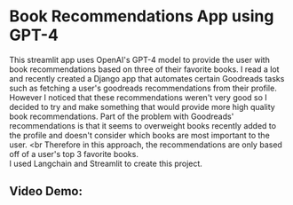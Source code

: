 # Book Recommendations App using GPT-4

This streamlit app uses OpenAI's GPT-4 model to provide the user with book recommendations based on three of their favorite books. I read a lot and recently created a Django app that automates certain Goodreads tasks such as fetching a user's goodreads recommendations from their profile. However I noticed that these recommendations weren't very good so I decided to try and make something that would provide more high quality book recommendations.
Part of the problem with Goodreads' recommendations is that it seems to overweight books recently added to the profile and doesn't consider which books are most important to the user.
<br
Therefore in this approach, the recommendations are only based off of a user's top 3 favorite books.
<br>
I used Langchain and Streamlit to create this project.

## Video Demo:
